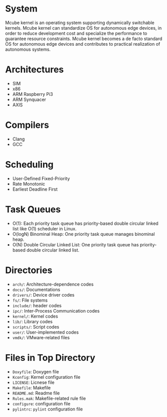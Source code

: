 # System

Mcube kernel is an operating system supporting dynamically switchable
kernels.
Mcube kernel can standardize OS for autonomous edge devices, in order
to reduce development cost and specialize the performance to guarantee
resource constraints.
Mcube kernel becomes a de facto standard OS for autonomous edge
devices and contributes to practical realization of autonomous
systems.

# Architectures

* SIM
* x86
* ARM Raspberry Pi3
* ARM Synquacer
* AXIS

# Compilers

* Clang
* GCC

# Scheduling

* User-Defined Fixed-Priority
* Rate Monotonic
* Earliest Deadline First

# Task Queues

* O(1): Each priority task queue has priority-based double circular
  linked list like O(1) scheduler in Linux.  
* O(logN) Binominal Heap: One priority task queue manages binominal heap.
* O(N) Double Circular Linked List: One priority task queue has
  priority-based double circular linked list.

# Directories

* `arch/`: Architecture-dependence codes
* `docs/`: Documentations
* `drivers/`: Device driver codes
* `fs/`: File systems
* `include/`: header codes
* `ipc/`: Inter-Process Communication codes
* `kernel/`: Kernel codes
* `lib/`: Library codes
* `scripts/`: Script codes
* `user/`: User-implemented codes
* `vmdk/`: VMware-related files

# Files in Top Directory

* `Doxyfile`: Doxygen file
* `Kconfig`: Kernel configuration file
* `LICENSE`: Licnese file
* `Makefile`: Makefile
* `README.md`: Readme file
* `Rules.mak`: Makefile-related rule file
* `configure`: configuration file
* `pylintrc`: `pylint` configuration file

